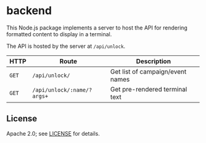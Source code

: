 # backend

This Node.js package implements a server to host the API for rendering
formatted content to display in a terminal.

The API is hosted by the server at `/api/unlock`.

| HTTP  | Route                      | Description                      |
| ----- | -------------------------- | -------------------------------- |
| `GET` | `/api/unlock/`             | Get list of campaign/event names |
| `GET` | `/api/unlock/:name/?args+` | Get pre-rendered terminal text   |

## License

Apache 2.0; see [LICENSE](LICENSE) for details.
